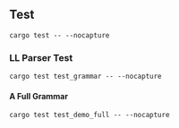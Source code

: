 

## Test
`cargo test -- --nocapture`

### LL Parser Test

`cargo test test_grammar -- --nocapture`

#### A Full Grammar

`cargo test test_demo_full -- --nocapture`